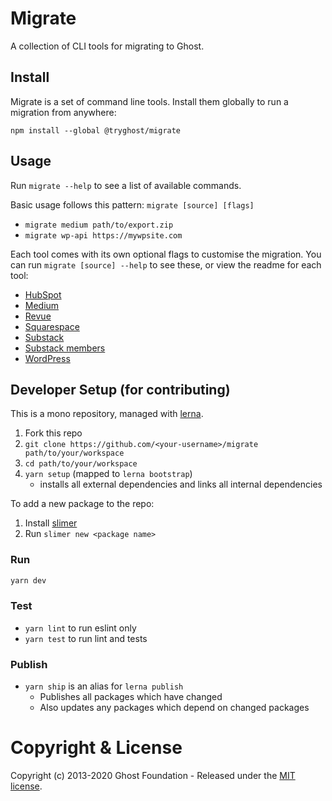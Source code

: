 # Migrate

A collection of CLI tools for migrating to Ghost.

## Install

Migrate is a set of command line tools. Install them globally to run a migration from anywhere:

`npm install --global @tryghost/migrate`

## Usage

Run `migrate --help` to see a list of available commands.

Basic usage follows this pattern: `migrate [source] [flags]`

- `migrate medium path/to/export.zip`
- `migrate wp-api https://mywpsite.com`

Each tool comes with its own optional flags to customise the migration.
You can run `migrate [source] --help` to see these, or view the readme for each tool:

- [HubSpot](https://github.com/TryGhost/migrate/tree/master/packages/mg-hubspot-api)
- [Medium](https://github.com/TryGhost/migrate/tree/master/packages/mg-medium-export)
- [Revue](https://github.com/TryGhost/migrate/tree/master/packages/mg-revue-api)
- [Squarespace](https://github.com/TryGhost/migrate/tree/master/packages/mg-squarespace-xml)
- [Substack](https://github.com/TryGhost/migrate/tree/master/packages/mg-substack-csv)
- [Substack members](https://github.com/TryGhost/migrate/tree/master/packages/mg-substack-members-csv)
- [WordPress](https://github.com/TryGhost/migrate/tree/master/packages/mg-wp-api)

## Developer Setup (for contributing)

This is a mono repository, managed with [lerna](https://lerna.js.org/).

1. Fork this repo
2. `git clone https://github.com/<your-username>/migrate path/to/your/workspace`
3. `cd path/to/your/workspace`
4. `yarn setup` (mapped to `lerna bootstrap`)
   - installs all external dependencies and links all internal dependencies

To add a new package to the repo:

1. Install [slimer](https://github.com/TryGhost/slimer)
2. Run `slimer new <package name>`

### Run

```sh
yarn dev
```

### Test

- `yarn lint` to run eslint only
- `yarn test` to run lint and tests

### Publish

- `yarn ship` is an alias for `lerna publish`
    - Publishes all packages which have changed
    - Also updates any packages which depend on changed packages

# Copyright & License

Copyright (c) 2013-2020 Ghost Foundation - Released under the [MIT license](LICENSE).
